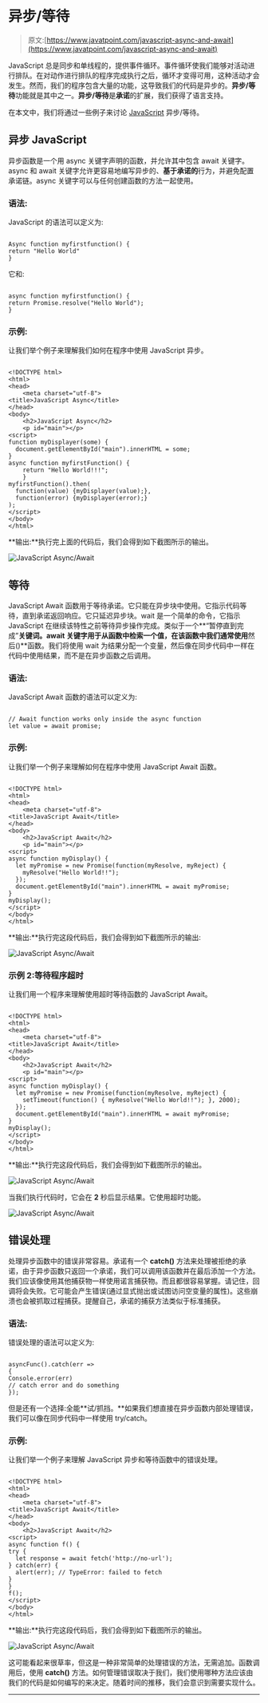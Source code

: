 # 异步/等待

> 原文:[https://www.javatpoint.com/javascript-async-and-await](https://www.javatpoint.com/javascript-async-and-await)

JavaScript 总是同步和单线程的，提供事件循环。事件循环使我们能够对活动进行排队。在对动作进行排队的程序完成执行之后，循环才变得可用，这种活动才会发生。然而，我们的程序包含大量的功能，这导致我们的代码是异步的。**异步/等待**功能就是其中之一。**异步/等待**是**承诺**的扩展，我们获得了语言支持。

在本文中，我们将通过一些例子来讨论 [JavaScript](https://www.javatpoint.com/javascript-tutorial) 异步/等待。

## 异步 JavaScript

异步函数是一个用 async 关键字声明的函数，并允许其中包含 await 关键字。async 和 await 关键字允许更容易地编写异步的、**基于承诺的**行为，并避免配置承诺链。async 关键字可以与任何创建函数的方法一起使用。

### 语法:

JavaScript 的语法可以定义为:

```

Async function myfirstfunction() {
return "Hello World"
}

```

它和:

```

async function myfirstfunction() {
return Promise.resolve("Hello World");
}

```

### 示例:

让我们举个例子来理解我们如何在程序中使用 JavaScript 异步。

```

<!DOCTYPE html>
<html>
<head>
    <meta charset="utf-8">
<title>JavaScript Async</title>
</head>
<body>
    <h2>JavaScript Async</h2>
    <p id="main"></p>
<script>
function myDisplayer(some) {
  document.getElementById("main").innerHTML = some;
}
async function myfirstFunction() {
    return "Hello World!!!";
    }
myfirstFunction().then(
  function(value) {myDisplayer(value);},
  function(error) {myDisplayer(error);}
);
</script>
</body>
</html>

```

**输出:**执行完上面的代码后，我们会得到如下截图所示的输出。

![JavaScript Async/Await](../Images/2eccc4bcb9060b2af52dbab303eb241c.png)

## 等待

JavaScript Await 函数用于等待承诺。它只能在异步块中使用。它指示代码等待，直到承诺返回响应。它只延迟异步块。wait 是一个简单的命令，它指示 JavaScript 在继续该特性之前等待异步操作完成。类似于一个**“暂停直到完成”**关键词。await 关键字用于从函数中检索一个值，在该函数中我们通常使用**然后()**函数。我们将使用 wait 为结果分配一个变量，然后像在同步代码中一样在代码中使用结果，而不是在异步函数之后调用。

### 语法:

JavaScript Await 函数的语法可以定义为:

```

// Await function works only inside the async function
let value = await promise;

```

### 示例:

让我们举一个例子来理解如何在程序中使用 JavaScript Await 函数。

```

<!DOCTYPE html>
<html>
<head>
    <meta charset="utf-8">
<title>JavaScript Await</title>
</head>
<body>
    <h2>JavaScript Await</h2>
    <p id="main"></p>
<script>
async function myDisplay() {
  let myPromise = new Promise(function(myResolve, myReject) {
    myResolve("Hello World!!");
  });
  document.getElementById("main").innerHTML = await myPromise;
}
myDisplay();
</script>
</body>
</html>

```

**输出:**执行完这段代码后，我们会得到如下截图所示的输出:

![JavaScript Async/Await](../Images/7bdba3da52735bd0f361271c2c1fe6f2.png)

### 示例 2:等待程序超时

让我们用一个程序来理解使用超时等待函数的 JavaScript Await。

```

<!DOCTYPE html>
<html>
<head>
    <meta charset="utf-8">
<title>JavaScript Await</title>
</head>
<body>
    <h2>JavaScript Await</h2>
    <p id="main"></p>
<script>
async function myDisplay() {
  let myPromise = new Promise(function(myResolve, myReject) {
    setTimeout(function() { myResolve("Hello World!!"); }, 2000);
  });
  document.getElementById("main").innerHTML = await myPromise;
}
myDisplay();
</script>
</body>
</html>

```

**输出:**执行完这段代码后，我们会得到如下截图所示的输出。

![JavaScript Async/Await](../Images/e2b6380e3fb0d211f0d95ea530f13cd2.png)

当我们执行代码时，它会在 **2** 秒后显示结果。它使用超时功能。

![JavaScript Async/Await](../Images/f2f9cd74bf38568b554fcc14c523334a.png)

## 错误处理

处理异步函数中的错误非常容易。承诺有一个 **catch()** 方法来处理被拒绝的承诺，由于异步函数只返回一个承诺，我们可以调用该函数并在最后添加一个方法。我们应该像使用其他捕获物一样使用诺言捕获物。而且都很容易掌握。请记住，回调将会失败。它可能会产生错误(通过显式抛出或试图访问空变量的属性)。这些崩溃也会被抓取过程捕获。提醒自己，承诺的捕获方法类似于标准捕获。

### 语法:

错误处理的语法可以定义为:

```

asyncFunc().catch(err => 
{
Console.error(err)
// catch error and do something
});

```

但是还有一个选择:全能**试/抓挡。**如果我们想直接在异步函数内部处理错误，我们可以像在同步代码中一样使用 try/catch。

### 示例:

让我们举一个例子来理解 JavaScript 异步和等待函数中的错误处理。

```

<!DOCTYPE html>
<html>
<head>
    <meta charset="utf-8">
<title>JavaScript Await</title>
</head>
<body>
    <h2>JavaScript Await</h2>
<script>
async function f() {
try {
  let response = await fetch('http://no-url');
} catch(err) {
  alert(err); // TypeError: failed to fetch
}
}
f();
</script>
</body>
</html>

```

**输出:**执行完这段代码后，我们会得到如下截图所示的输出。

![JavaScript Async/Await](../Images/210498b41c1ccb030c5a0b6cb33b4e9a.png)

这可能看起来很草率，但这是一种非常简单的处理错误的方法，无需追加。函数调用后，使用 **catch()** 方法。如何管理错误取决于我们，我们使用哪种方法应该由我们的代码是如何编写的来决定。随着时间的推移，我们会意识到需要实现什么。

* * *